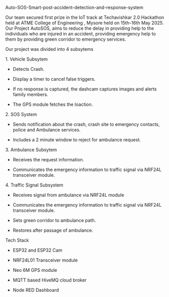 Auto-SOS-Smart-post-accident-detection-and-response-system

Our team secured first prize in the IoT track at Techavishkar 2.0 Hackathon held at ATME College of Engineering , Mysore held on 15th-16th May 2025. Our Project AutoSOS, aims to reduce the delay in providing help to the individuals who are injured in an accident, providing emergency help to them by providing green corridor to emergency services.

Our project was divided into 4 subsytems

1\. Vehicle Subsytem

*   Detects Crash.
    
*   Display a timer to cancel false triggers.
    
*   If no response is captured, the dashcam captures images and alerts family members.
    
*   The GPS module fetches the loaction.
    

2\. SOS System

*   Sends notification about the crash, crash site to emergency contacts, police and Ambulance services.
    
*   Includes a 2 minute window to reject for ambulance request.
    

3\. Ambulance Subsytem

*   Receives the request information.
    
*   Communicates the emergency information to traffic signal via NRF24L transceiver module.
    

4\. Traffic Signal Subsystem

*   Receives signal from ambulance via NRF24L module
    
*   Communicates the emergency information to traffic signal via NRF24L transceiver module.
    
*   Sets green corridor to ambulance path.
    
*   Restores after passage of ambulance.
    

Tech Stack

*   ESP32 and ESP32 Cam
    
*   NRF24L01 Transceiver module
    
*   Neo 6M GPS module
    
*   MQTT based HiveMQ cloud broker
    
*   Node RED Dashboard
